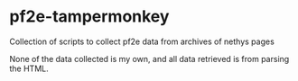 # pf2e-tampermonkey
Collection of scripts to collect pf2e data from archives of nethys pages

None of the data collected is my own, and all data retrieved is from parsing the
HTML. 
